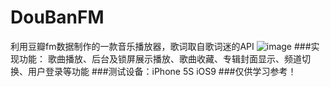 # DouBanFM
  利用豆瓣fm数据制作的一款音乐播放器，歌词取自歌词迷的API
  ![image](https://github.com/atong007/DouBanFM/tree/master/0812-DouBanFM/demo.gif)
###实现功能：
  歌曲播放、后台及锁屏展示播放、歌曲收藏、专辑封面显示、频道切换、用户登录等功能
###测试设备：iPhone 5S iOS9
###仅供学习参考！
